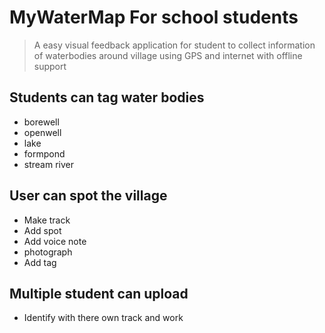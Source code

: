 # MyWaterMap For school students
> A easy visual feedback application for student to collect information of waterbodies around village using GPS and internet with offline support


## Students can tag water bodies
* borewell
* openwell 
* lake
* formpond
* stream river

## User can spot the village
* Make track 
* Add spot
* Add voice note
* photograph
* Add tag

## Multiple student can upload 
* Identify with there own track and work
